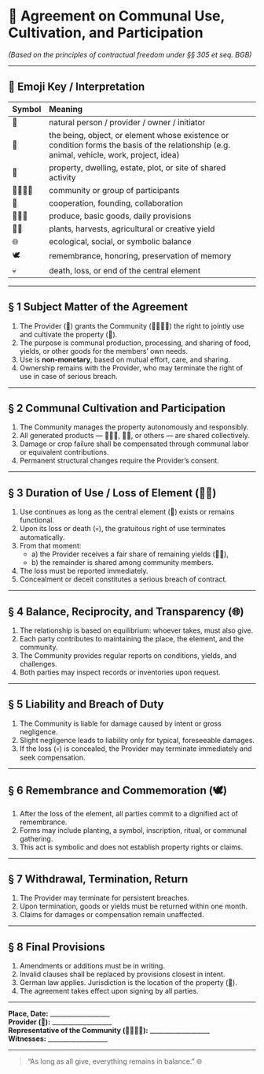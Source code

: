 # 🏡 Agreement on Communal Use, Cultivation, and Participation  
*(Based on the principles of contractual freedom under §§ 305 et seq. BGB)*  

---

## 🧩 Emoji Key / Interpretation  

| Symbol | Meaning |
|:-------|:---------|
| 👤 | natural person / provider / owner / initiator |
| 🦙 | the being, object, or element whose existence or condition forms the basis of the relationship (e.g. animal, vehicle, work, project, idea) |
| 🏡 | property, dwelling, estate, plot, or site of shared activity |
| 👨‍👩‍👧‍👦 | community or group of participants |
| 🤝 | cooperation, founding, collaboration |
| 🥛🍞🥔 | produce, basic goods, daily provisions |
| 🌱🌾 | plants, harvests, agricultural or creative yield |
| 🌐 | ecological, social, or symbolic balance |
| 🕊️ | remembrance, honoring, preservation of memory |
| 💀 | death, loss, or end of the central element |

---

## § 1 Subject Matter of the Agreement  
1. The Provider (👤) grants the Community (👨‍👩‍👧‍👦) the right to jointly use and cultivate the property (🏡).  
2. The purpose is communal production, processing, and sharing of food, yields, or other goods for the members’ own needs.  
3. Use is **non-monetary**, based on mutual effort, care, and sharing.  
4. Ownership remains with the Provider, who may terminate the right of use in case of serious breach.

---

## § 2 Communal Cultivation and Participation  
1. The Community manages the property autonomously and responsibly.  
2. All generated products — 🥛🍞🥔, 🌱🌾, or others — are shared collectively.  
3. Damage or crop failure shall be compensated through communal labor or equivalent contributions.  
4. Permanent structural changes require the Provider’s consent.

---

## § 3 Duration of Use / Loss of Element (🦙💀)  
1. Use continues as long as the central element (🦙) exists or remains functional.  
2. Upon its loss or death (💀), the gratuitous right of use terminates automatically.  
3. From that moment:
   - a) the Provider receives a fair share of remaining yields (🌱🌾),  
   - b) the remainder is shared among community members.  
4. The loss must be reported immediately.  
5. Concealment or deceit constitutes a serious breach of contract.

---

## § 4 Balance, Reciprocity, and Transparency (🌐)  
1. The relationship is based on equilibrium: whoever takes, must also give.  
2. Each party contributes to maintaining the place, the element, and the community.  
3. The Community provides regular reports on conditions, yields, and challenges.  
4. Both parties may inspect records or inventories upon request.

---

## § 5 Liability and Breach of Duty  
1. The Community is liable for damage caused by intent or gross negligence.  
2. Slight negligence leads to liability only for typical, foreseeable damages.  
3. If the loss (💀) is concealed, the Provider may terminate immediately and seek compensation.

---

## § 6 Remembrance and Commemoration (🕊️)  
1. After the loss of the element, all parties commit to a dignified act of remembrance.  
2. Forms may include planting, a symbol, inscription, ritual, or communal gathering.  
3. This act is symbolic and does not establish property rights or claims.

---

## § 7 Withdrawal, Termination, Return  
1. The Provider may terminate for persistent breaches.  
2. Upon termination, goods or yields must be returned within one month.  
3. Claims for damages or compensation remain unaffected.

---

## § 8 Final Provisions  
1. Amendments or additions must be in writing.  
2. Invalid clauses shall be replaced by provisions closest in intent.  
3. German law applies. Jurisdiction is the location of the property (🏡).  
4. The agreement takes effect upon signing by all parties.

---

**Place, Date:** ___________________  
**Provider (👤):** ___________________  
**Representative of the Community (👨‍👩‍👧‍👦):** ___________________  
**Witnesses:** ___________________

---

> “As long as all give, everything remains in balance.” 🌐
